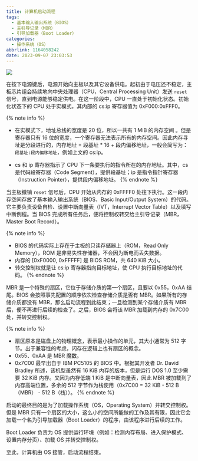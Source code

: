 ```yaml
---
title: 计算机启动流程
tags:
  - 基本输入输出系统（BIOS）
  - 主引导记录（MBR）
  - 引导加载器（Boot Loader）
categories:
  - 操作系统（OS）
abbrlink: 1164058242
date: 2023-09-07 23:03:53
---
```


![](2023-09-08-0337.png)

在按下电源键后，电源开始向主板以及其它设备供电。起初由于电压还不稳定，主板芯片组会持续地向中央处理器（CPU，Central Processing Unit）发送 `reset` 信号，直到电源能够稳定供电。在这一阶段中，CPU 一直处于初始化状态。初始化状态下的 CPU 处于实模式，其内部的 cs:ip 寄存器值为 0xF000:0xFFF0。

<!--more-->

{% note info %}
- 在实模式下，地址总线的宽度是 20 位，所以一共有 1 MiB 的内存空间 。但是寄存器只有 16 位的宽度，一个寄存器无法表示所有的内存空间。因此内存寻址是分段进行的，内存地址 = 段基址 * 16 + 段内偏移地址，一般会简写为：`段基址:段内偏移地址`，例如上文的 cs:ip。

- cs 和 ip 寄存器指示了 CPU 下一条要执行的指令所在的内存地址。其中，cs 是代码段寄存器（Code Segment），提供段基址；ip 是指令指针寄存器（Instruction Pointer），提供段内偏移地址。
 {% endnote %}

当主板撤销 `reset` 信号后，CPU 开始从内存的 0xFFFF0 处往下执行。这一段内存空间存放了基本输入输出系统（BIOS，Basic Input/Output System）的代码。它主要负责设备自检、设置中断向量表（IVT，Interrupt Vector Table）以及填写中断例程。当 BIOS 完成所有任务后，便将控制权转交给主引导记录（MBR，Master Boot Record）。

{% note info %}
- BIOS 的代码实际上存在于主板的只读存储器上（ROM，Read Only Memory），ROM 是非易失性存储器，不会因为断电而丢失数据。
- 内存的 [0xF0000, 0xFFFFF] 是 BIOS ROM，共 640 KiB 大小。
- 转交控制权就是让 cs:ip 寄存器指向目标地址，使 CPU 执行目标地址的代码。
 {% endnote %}

MBR 是一个特殊的扇区，它位于存储介质的第一个扇区，且要以 0x55，0xAA 结尾。BIOS 会按照事先配置的顺序依次检查存储介质是否有 MBR。如果所有的存储介质都没有 MBR，那么启动流程到此结束；一旦检测到某个存储介质有 MBR 后，便不再进行后续的检查了。之后，BIOS 会将该 MBR 加载到内存的 0x7C00 处，并转交控制权。

{% note info %}
- 扇区原本是磁盘上的物理概念，表示最小操作的单元，其大小通常为 512 字节。出于兼容性的考虑，闪存在逻辑上也有扇区的概念。
- 0x55、0xAA 是 MBR 魔数。
- 0x7C00 最早出自于 IBM PC5105 的 BIOS 中。根据其开发者 Dr. David Bradley 所述，该机型虽然有 16 KiB 内存的版本，但是运行 DOS 1.0 至少需要 32 KiB 内存。又因为内存低端 1 KiB 是中断向量表，因此 MBR 被加载到了内存高端位置，多余的 512 字节作为栈使用（0x7C00 = 32 KiB - 512 B（MBR） - 512 B（栈））。
 {% endnote %}

启动的最终目的是为了加载操作系统（OS，Operating System）并转交控制权。但是 MBR 只有一个扇区的大小，这么小的空间所能做的工作及其有限，因此它会加载一个名为引导加载器（Boot Loader）的程序，由该程序进行后续的工作。

Boot Loader 负责为 OS 提供运行环境（例如：检测内存布局、进入保护模式、设置内存分页）、加载 OS 并转交控制权。

至此，计算机由 OS 接管，启动流程结束。
